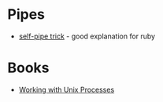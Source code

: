 # Pipes

- [self-pipe trick](http://www.sitepoint.com/the-self-pipe-trick-explained/) - good explanation for ruby

# Books

- [Working with Unix Processes](http://www.jstorimer.com/products/working-with-unix-processes)

